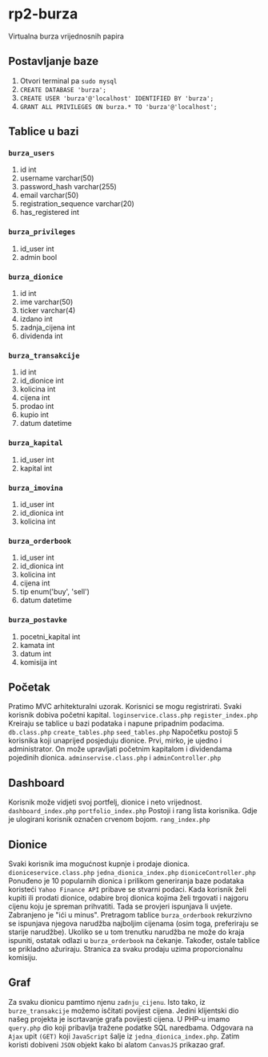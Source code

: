 # rp2-burza

Virtualna burza vrijednosnih papira

## Postavljanje baze

1. Otvori terminal pa `sudo mysql`
2. `CREATE DATABASE 'burza';`
3. `CREATE USER 'burza'@'localhost' IDENTIFIED BY 'burza';`
4. `GRANT ALL PRIVILEGES ON burza.* TO 'burza'@'localhost';`

## Tablice u bazi

### `burza_users`

1. id int
2. username varchar(50)
3. password_hash varchar(255)
4. email varchar(50)
5. registration_sequence varchar(20)
6. has_registered int

### `burza_privileges`

1. id_user int
2. admin bool

### `burza_dionice`

1. id int
2. ime varchar(50)
3. ticker varchar(4)
4. izdano int
5. zadnja_cijena int
6. dividenda int

### `burza_transakcije`

1. id int
2. id_dionice int
3. kolicina int
4. cijena int
5. prodao int
6. kupio int
7. datum datetime

### `burza_kapital`

1. id_user int
2. kapital int

### `burza_imovina`

1. id_user int
2. id_dionica int
3. kolicina int

### `burza_orderbook`

1. id_user int
2. id_dionica int
3. kolicina int
4. cijena int
5. tip enum('buy', 'sell')
6. datum datetime

### `burza_postavke`

1. pocetni_kapital int
2. kamata int
3. datum int
4. komisija int

## Početak

Pratimo MVC arhitekturalni uzorak.
Korisnici se mogu registrirati. Svaki korisnik dobiva početni kapital. `loginservice.class.php` `register_index.php`
Kreiraju se tablice u bazi podataka i napune pripadnim podacima. `db.class.php` `create_tables.php` `seed_tables.php`
Napočetku postoji 5 korisnika koji unaprijed posjeduju dionice. Prvi, mirko, je ujedno i administrator.
On može upravljati početnim kapitalom i dividendama pojedinih dionica. `adminservise.class.php` i `adminController.php`

## Dashboard

Korisnik može vidjeti svoj portfelj, dionice i neto vrijednost. `dashboard_index.php` `portfolio_index.php`
Postoji i rang lista korisnika. Gdje je ulogirani korisnik označen crvenom bojom. `rang_index.php`

## Dionice

Svaki korisnik ima mogućnost kupnje i prodaje dionica. `dioniceservice.class.php` `jedna_dionica_index.php` `dioniceController.php`
Ponuđeno je 10 popularnih dionica i prilikom generiranja baze podataka koristeći `Yahoo Finance API` pribave se stvarni podaci.
Kada korisnik želi kupiti ili prodati dionice, odabire broj dionica kojima želi trgovati i najgoru cijenu koju je spreman prihvatiti.
Tada se provjeri ispunjava li uvjete. Zabranjeno je "ići u minus".
Pretragom tablice `burza_orderbook` rekurzivno se ispunjava njegova narudžba najboljim cijenama (osim toga, preferiraju se starije narudžbe).
Ukoliko se u tom trenutku narudžba ne može do kraja ispuniti, ostatak odlazi u `burza_orderbook` na čekanje.
Također, ostale tablice se prikladno ažuriraju.
Stranica za svaku prodaju uzima proporcionalnu komisiju.

## Graf

Za svaku dionicu pamtimo njenu `zadnju_cijenu`. Isto tako, iz `burze_transakcije` možemo isčitati povijest cijena.
Jedini klijentski dio našeg projekta je iscrtavanje grafa povijesti cijena. 
U PHP-u imamo `query.php` dio koji pribavlja tražene podatke SQL naredbama. 
Odgovara na `Ajax` upit `(GET)` koji `JavaScript` šalje iz `jedna_dionica_index.php`.
Zatim koristi dobiveni `JSON` objekt kako bi alatom `CanvasJS` prikazao graf.
